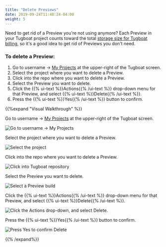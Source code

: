 ```yaml
---
title: "Delete Previews"
date: 2019-09-24T11:48:24-04:00
weight: 5
---
```


Need to get rid of a Preview you're not using anymore? Each Preview in your Tugboat project counts toward the total
[storage size for Tugboat billing](/tugboat-billing/tugboat-pricing/#how-does-tugboat-pricing-work), so it's a good idea
to get rid of Previews you don't need.

### To delete a Preview:

1. Go to username -> [My Projects](https://dashboard.tugboatqa.com/projects) at the upper-right of the Tugboat screen.
2. Select the project where you want to delete a Preview.
3. Click into the repo where you want to delete a Preview.
4. Select the Preview you want to delete.
5. Click the {{% ui-text %}}Actions{{% /ui-text %}} drop-down menu for that Preview, and select
   {{% ui-text %}}Delete{{% /ui-text %}}.
6. Press the {{% ui-text %}}Yes{{% /ui-text %}} button to confirm.

{{%expand "Visual Walkthrough" %}}

Go to username -> [My Projects](https://dashboard.tugboatqa.com/projects) at the upper-right of the Tugboat screen.

![Go to username -> My Projects](/_images/go-to-user-my-projects.png)

Select the project where you want to delete a Preview.

![Select the project](/_images/select-a-project.png)

Click into the repo where you want to delete a Preview.

![Click into Tugboat repository](/_images/click-into-tugboat-repository.png)

Select the Preview you want to delete.

![Select a Preview build](/_images/select-a-preview.png)

Click the {{% ui-text %}}Actions{{% /ui-text %}} drop-down menu for that Preview, and select
{{% ui-text %}}Delete{{% /ui-text %}}.

![Click the Actions drop-down, and select Delete.](/_images/preview-action-delete.png)

Press the {{% ui-text %}}Yes{{% /ui-text %}} button to confirm.

![Press Yes to confirm Delete](/_images/preview-action-confirm-delete.png)

{{% /expand%}}
